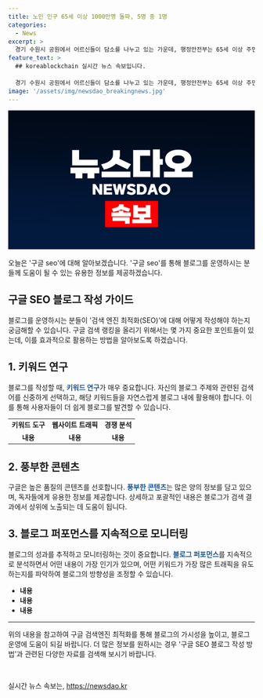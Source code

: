 ```yaml
---
title: 노인 인구 65세 이상 1000만명 돌파, 5명 중 1명
categories:
  - News
excerpt: >
  경기 수원시 공원에서 어르신들이 담소를 나누고 있는 가운데, 행정안전부는 65세 이상 주민등록인구가 1,000만 명을 넘어섰다고 10일 발표했다. 이는 전체 주민등록인구의 19.51%에 해당하는 숫자로, 노령화 사회의 현실을 반영하고 있다.
feature_text: >
  ## koreablockchain 실시간 뉴스 속보입니다.

  경기 수원시 공원에서 어르신들이 담소를 나누고 있는 가운데, 행정안전부는 65세 이상 주민등록인구가 1,000만 명을 넘어섰다고 10일 발표했다. 이는 전체 주민등록인구의 19.51%에 해당하는 숫자로, 노령화 사회의 현실을 반영하고 있다.
image: '/assets/img/newsdao_breakingnews.jpg'
---
```


<p><img src="/assets/img/newsdao_breakingnews.jpg" alt="koreablockchain 속보" /></p>

<p>오늘은 '구글 seo'에 대해 알아보겠습니다. '구글 seo'를 통해 블로그를 운영하시는 분들께 도움이 될 수 있는 유용한 정보를 제공하겠습니다.</p>

<h2 data-ke-size="size26">구글 SEO 블로그 작성 가이드</h2>

<p data-ke-size="size16">블로그를 운영하시는 분들이 '검색 엔진 최적화(SEO)'에 대해 어떻게 작성해야 하는지 궁금해할 수 있습니다. 구글 검색 랭킹을 올리기 위해서는 몇 가지 중요한 포인트들이 있는데, 이를 효과적으로 활용하는 방법을 알아보도록 하겠습니다.</p>

<h2 data-ke-size="size26">1. 키워드 연구</h2>

<p data-ke-size="size16">블로그를 작성할 때, <b><span style="color: #1a5490;">키워드 연구</span></b>가 매우 중요합니다. 자신의 블로그 주제와 관련된 검색어를 신중하게 선택하고, 해당 키워드들을 자연스럽게 블로그 내에 활용해야 합니다. 이를 통해 사용자들이 더 쉽게 블로그를 발견할 수 있습니다.</p>

<table>
  <tr>
    <td style="text-align: center; height: 17px;"><b>키워드 도구</b></td>
    <td style="text-align: center; height: 17px;"><b>웹사이트 트래픽</b></td>
    <td style="text-align: center; height: 17px;"><b>경쟁 분석</b></td>
  </tr>
  <tr>
    <td style="text-align: center; height: 17px;"><b>내용</b></td>
    <td style="text-align: center; height: 17px;"><b>내용</b></td>
    <td style="text-align: center; height: 17px;"><b>내용</b></td>
  </tr>
</table>

<h2 data-ke-size="size26">2. 풍부한 콘텐츠</h2>

<p data-ke-size="size16">구글은 높은 품질의 콘텐츠를 선호합니다. <b><span style="color: #1a5490;">풍부한 콘텐츠</span></b>는 많은 양의 정보를 담고 있으며, 독자들에게 유용한 정보를 제공합니다. 상세하고 포괄적인 내용은 블로그가 검색 결과에서 상위에 노출되는 데 도움이 됩니다.</p>

<h2 data-ke-size="size26">3. 블로그 퍼포먼스를 지속적으로 모니터링</h2>

<p data-ke-size="size16">블로그의 성과를 추적하고 모니터링하는 것이 중요합니다. <b><span style="color: #1a5490;">블로그 퍼포먼스</span></b>를 지속적으로 분석하면서 어떤 내용이 가장 인기가 있으며, 어떤 키워드가 가장 많은 트래픽을 유도하는지를 파악하여 블로그의 방향성을 조정할 수 있습니다.</p>

<ul>
  <li><b>내용</b></li>
  <li><b>내용</b></li>
  <li><b>내용</b></li>
</ul>

<hr>

<p data-ke-size="size16">위의 내용을 참고하여 구글 검색엔진 최적화를 통해 블로그의 가시성을 높이고, 블로그 운영에 도움이 되길 바랍니다. 더 많은 정보를 원하시는 경우 '구글 SEO 블로그 작성 방법'과 관련된 다양한 자료를 검색해 보시기 바랍니다.</p>

<p data-ke-size="size16">&nbsp;</p>
실시간 뉴스 속보는, <a href="https://newsdao.kr" rel="dofollow">https://newsdao.kr</a>



